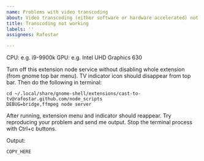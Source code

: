 ```yaml
---
name: Problems with video transcoding
about: Video transcoding (either software or hardware accelerated) not working.
title: Transcoding not working
labels: ''
assignees: Rafostar

---
```


CPU: e.g. i9-9900k
GPU: e.g. Intel UHD Graphics 630

Turn off this extension node service without disabling whole extension (from gnome top bar menu). TV indicator icon should disappear from top bar. Then do the following in terminal:
```
cd ~/.local/share/gnome-shell/extensions/cast-to-tv@rafostar.github.com/node_scripts
DEBUG=bridge,ffmpeg node server
```
After running, extension menu and indicator should reappear.
Try reproducing your problem and send me output. Stop the terminal process with Ctrl+c buttons.

Output:
```
COPY_HERE
```
